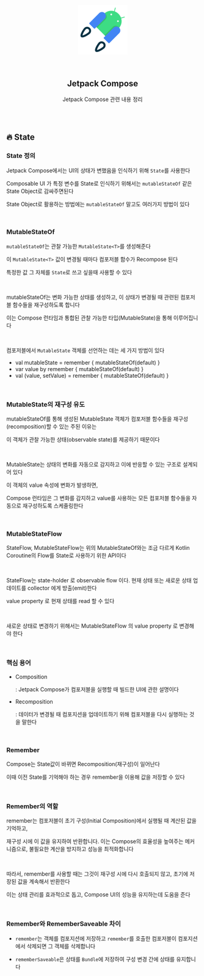 <div align="center">
  <p>
    <img src="../README.assets/jetpack-hero.png">
  </p>
  <br>
  <h2>Jetpack Compose</h2>
  <p>Jetpack Compose 관련 내용 정리</p>
  <br>
  <br>
</div>




## 🔥 State

### State 정의

Jetpack Compose에서는 UI의 상태가 변했음을 인식하기 위해 `State`를 사용한다

Composable UI 가 특정 변수를 State로 인식하기 위해서는 `mutableStateOf` 같은 State Object로 감싸주면된다

State Object로 활용하는 방법에는 `mutableStateOf` 말고도 여러가지 방법이 있다

<br>

### MutableStateOf

`mutableStateOf`는 관찰 가능한 `MutableState<T>`를 생성해준다

이 `MutableState<T>` 값이 변경될 때마다 컴포저블 함수가 Recompose 된다

특정한 값 그 자체를 `State`로 쓰고 싶을때 사용할 수 있다

<br>

mutableStateOf는 변화 가능한 상태를 생성하고, 이 상태가 변경될 때 관련된 컴포저블 함수들을 재구성하도록 합니다

이는 Compose 런타임과 통합된 관찰 가능한 타입(MutableState)을 통해 이루어집니다

<br>

컴포저블에서 `MutableState` 객체를 선언하는 데는 세 가지 방법이 있다

- val mutableState = remember { mutableStateOf(default) }
- var value by remember { mutableStateOf(default) }
- val (value, setValue) = remember { mutableStateOf(default) }

<br>

### MutableState의 재구성 유도

mutableStateOf를 통해 생성된 MutableState 객체가 컴포저블 함수들을 재구성(recomposition)할 수 있는 주된 이유는

이 객체가 관찰 가능한 상태(observable state)를 제공하기 때문이다

<br>

MutableState는 상태의 변화를 자동으로 감지하고 이에 반응할 수 있는 구조로 설계되어 있다

이 객체의 value 속성에 변화가 발생하면,

Compose 런타임은 그 변화를 감지하고 value를 사용하는 모든 컴포저블 함수들을 자동으로 재구성하도록 스케줄링한다

<br>

### MutableStateFlow

StateFlow, MutableStateFlow는 위의 MutableStateOf와는 조금 다르게 Kotlin Coroutine의 Flow를 State로 사용하기 위한 API이다

<br>

StateFlow는 state-holder 로 observable flow 이다. 현재 상태 또는 새로운 상태 업데이트를 collector 에게 방출(emit)한다

value property 로 현재 상태를 read 할 수 있다

<br>

새로운 상태로 변경하기 위해서는 MutableStateFlow 의 value property 로 변경해야 한다

<br>

### 핵심 용어

- Composition

  : Jetpack Compose가 컴포저블을 실행할 때 빌드한 UI에 관한 설명이다

- Recomposition

  : 데이터가 변경될 때 컴포지션을 업데이트하기 위해 컴포저블을 다시 실행하는 것을 말한다

<br>

### Remember

Compose는 State값이 바뀌면 Recomposition(재구성)이 일어난다

이때 이전 State를 기억해야 하는 경우 remember을 이용해 값을 저장할 수 있다

<br>

### Remember의 역할

remember는 컴포저블이 초기 구성(Initial Composition)에서 실행될 때 계산된 값을 기억하고, 

재구성 시에 이 값을 유지하여 반환합니다. 이는 Compose의 효율성을 높여주는 메커니즘으로, 불필요한 계산을 방지하고 성능을 최적화합니다

<br>

따라서, remember를 사용할 때는 그것이 재구성 시에 다시 호출되지 않고, 초기에 저장된 값을 계속해서 반환한다

이는 상태 관리를 효과적으로 돕고, Compose UI의 성능을 유지하는데 도움을 준다

<br>

### Remember와 RememberSaveable 차이

- `remember`는 객체를 컴포지션에 저장하고 `remember`를 호출한 컴포저블이 컴포지션에서 삭제되면 그 객체를 삭제합니다

- `rememberSaveable`은 상태를 `Bundle`에 저장하여 구성 변경 간에 상태를 유지합니다
